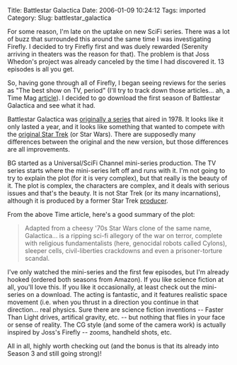 Title: Battlestar Galactica
Date: 2006-01-09 10:24:12
Tags: imported
Category: 
Slug: battlestar_galactica

For some reason, I'm late on the uptake on new SciFi series.  There was a lot of buzz that surrounded this around the same time I was investigating Firefly.  I decided to try Firefly first and was duely rewarded (Serenity arriving in theaters was the reason for that).  The problem is that Joss Whedon's project was already canceled by the time I had discovered it.  13 episodes is all you get.

So, having gone through all of Firefly, I began seeing reviews for the series as "The best show on TV, period" (I'll try to track down those articles... ah, a Time Mag <a title="Best of 2005 - TV" href="http://www.time.com/time/arts/article/0,8599,1141640,00.html">article</a>).  I decided to go download the first season of Battlestar Galactica and see what it had.

Battlestar Galactica was <a title="Battlestar Galactica - The Original Series" href="http://www.imdb.com/title/tt0076984/">originally a series</a> that aired in 1978.  It looks like it only lasted a year, and it looks like something that wanted to compete with the <a title="Beam me up Scotty..." href="http://www.imdb.com/title/tt0076984/">original Star Trek</a> (or Star Wars).  There are supposedly many differences between the original and the new version, but those differences are all improvements.

BG started as a Universal/SciFi Channel mini-series production.  The TV series starts where the mini-series left off and runs with it.  I'm not going to try to explain the plot (for it is very complex), but that really is the beauty of it.  The plot is complex, the characters are complex, and it deals with serious issues and that's the beauty.  It is not Star Trek (or its many incarnations), although it is produced by a former Star Trek <a title="Ronald Moore" href="http://www.imdb.com/name/nm0601822/">producer</a>.

From the above Time article, here's a good summary of  the plot:
<blockquote>Adapted from a cheesy '70s Star Wars clone of the same name, Galactica... is a ripping sci-fi allegory of the war on terror, complete with religious fundamentalists (here, genocidal robots called Cylons), sleeper cells, civil-liberties crackdowns and even a prisoner-torture scandal.</blockquote>
I've only watched the mini-series and the first few episodes, but I'm already hooked (ordered both seasons from Amazon).  If you like science fiction at all, you'll love this.  If you like it occasionally, at least check out the mini-series on a download.  The acting is fantastic, and it features realistic space movement (i.e. when you thrust in a direction you continue in that direction... real physics.  Sure there are science fiction inventions -- Faster Than Light drives, artifical gravity, etc. -- but nothing that flies in your face or sense of reality.  The CG style (and some of the camera work) is actually inspired by Joss's Firefly -- zooms, handheld shots, etc.

All in all, highly worth checking out (and the bonus is that its already into Season 3 and still going strong)!
